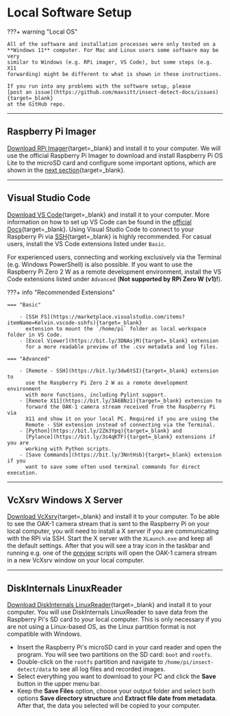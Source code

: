 # Local Software Setup

???+ warning "Local OS"

    All of the software and installation processes were only tested on a
    **Windows 11** computer. For Mac and Linux users some software may be very
    similar to Windows (e.g. RPi imager, VS Code), but some steps (e.g. X11
    forwarding) might be different to what is shown in these instructions.
    
    If you run into any problems with the software setup, please
    [post an issue](https://github.com/maxsitt/insect-detect-docs/issues){target=_blank}
    at the GitHub repo.

---

## Raspberry Pi Imager

[Download RPi Imager](https://www.raspberrypi.com/software/){target=_blank}
and install it to your computer. We will use the official Raspberry Pi Imager to
download and install Raspberry Pi OS Lite to the microSD card and configure some
important options, which are shown in the [next section](pisetup.md){target=_blank}.

---

## Visual Studio Code

[Download VS Code](https://code.visualstudio.com/){target=_blank} and install it
to your computer. More information on how to set up VS Code can be found in the
[official Docs](https://code.visualstudio.com/Docs/setup/setup-overview){target=_blank}.
Using Visual Studio Code to connect to your Raspberry Pi via
[SSH](https://en.wikipedia.org/wiki/Secure_Shell){target=_blank} is highly
recommended. For casual users, install the VS Code extensions listed under `Basic`.

For experienced users, connecting and working exclusively via the Terminal
(e.g. Windows PowerShell) is also possible. If you want to use the Raspberry
Pi Zero 2 W as a remote development environment, install the VS Code extensions
listed under `Advanced` (**Not supported by RPi Zero W (v1)!**).

???+ info "Recommended Extensions"

    === "Basic"

        - [SSH FS](https://marketplace.visualstudio.com/items?itemName=Kelvin.vscode-sshfs){target=_blank}
          extension to mount the `/home/pi` folder as local workspace folder in VS Code.
        - [Excel Viewer](https://bit.ly/3DNAsjM){target=_blank} extension
          for a more readable preview of the .csv metadata and log files.

    === "Advanced"

        - [Remote - SSH](https://bit.ly/3dw6tSI){target=_blank} extension to
          use the Raspberry Pi Zero 2 W as a remote development environment
          with more functions, including Pylint support.
        - [Remote X11](https://bit.ly/3A6BNz1){target=_blank} extension to
          forward the OAK-1 camera stream received from the Raspberry Pi via
          X11 and show it on your local PC. Required if you are using the
          Remote - SSH extension instead of connecting via the Terminal.
        - [Python](https://bit.ly/2Zm3Ypq){target=_blank} and
          [Pylance](https://bit.ly/3s4qKTF){target=_blank} extensions if you are
          working with Python scripts.
        - [Save Commands](https://bit.ly/3NntHsb){target=_blank} extension if you
          want to save some often used terminal commands for direct execution.

---

## VcXsrv Windows X Server

[Download VcXsrv](https://sourceforge.net/projects/vcxsrv/){target=_blank} and
install it to your computer. To be able to see the OAK-1 camera stream that is
sent to the Raspberry Pi on your local computer, you will need to install a X
server if you are communicating with the RPi via SSH. Start the X server with
the `XLaunch.exe` and keep all the default settings. After that you will see a
tray icon in the taskbar and running e.g. one of the
[preview](programming.md#oak-camera-preview) scripts will open the OAK-1 camera
stream in a new VcXsrv window on your local computer.

---

## DiskInternals LinuxReader

[Download DiskInternals LinuxReader](https://www.diskinternals.com/linux-reader/){target=_blank}
and install it to your computer. You will use DiskInternals LinuxReader to
save data from the Raspberry Pi's SD card to your local computer. This is
only necessary if you are not using a Linux-based OS, as the Linux
partition format is not compatible with Windows.

- Insert the Raspberry Pi's microSD card in your card reader and open the program.
  You will see two partitions on the SD card: `boot` and `rootfs`.
- Double-click on the `rootfs` partition and navigate to
  `/home/pi/insect-detect/data` to see all log files and recorded images.
- Select everything you want to download to your PC and click the **Save**
  button in the upper menu bar.
- Keep the **Save Files** option, choose your output folder and select both
  options **Save directory structure** and **Extract file date from metadata**.
  After that, the data you selected will be copied to your computer.
